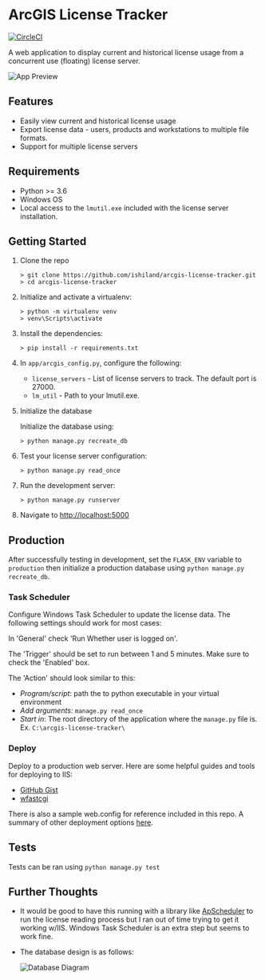 ArcGIS License Tracker
============
[![CircleCI](https://dl.circleci.com/status-badge/img/gh/ishiland/ArcGIS-License-Tracker/tree/master.svg?style=svg)](https://dl.circleci.com/status-badge/redirect/gh/ishiland/ArcGIS-License-Tracker/tree/master)

A web application to display current and historical license usage from a concurrent use (floating) license server.

![App Preview](preview.png)

## Features
* Easily view current and historical license usage
* Export license data - users, products and workstations to multiple file formats. 
* Support for multiple license servers

## Requirements
 * Python >= 3.6
 * Windows OS
 * Local access to the `lmutil.exe` included with the license server installation.
   
## Getting Started

1. Clone the repo
    ```
    > git clone https://github.com/ishiland/arcgis-license-tracker.git
    > cd arcgis-license-tracker
    ```

2. Initialize and activate a virtualenv:
    ```
    > python -m virtualenv venv
    > venv\Scripts\activate
    ```

3. Install the dependencies:
    ```
    > pip install -r requirements.txt
    ```

4. In `app/arcgis_config.py`, configure the following:
    * `license_servers` - List of license servers to track. The default port is 27000.
    * `lm_util` - Path to your lmutil.exe. 
    
5. Initialize the database
    
    Initialize the database using:
    ```
    > python manage.py recreate_db
    ```

6. Test your license server configuration:
    ```
    > python manage.py read_once
    ```
  
7. Run the development server:
    ```
    > python manage.py runserver
    ```

8. Navigate to [http://localhost:5000](http://localhost:5000)

## Production
After successfully testing in development, set the `FLASK_ENV` variable to `production` then initialize a production database using `python manage.py recreate_db`.

### Task Scheduler
Configure Windows Task Scheduler to update the license data. The following settings should work for most cases: 

In 'General' check 'Run Whether user is logged on'. 

The 'Trigger' should be set to run between 1 and 5 minutes. Make sure to check the 'Enabled' box. 

The 'Action' should look similar to this:
 - *Program/script*: path the to python executable in your virtual environment
 - *Add arguments:* `manage.py read_once`
 - *Start in*: The root directory of the application where the `manage.py` file is.  Ex. `C:\arcgis-license-tracker\`

### Deploy
Deploy to a production web server. Here are some helpful guides and tools for deploying to IIS:
 - [GitHub Gist](https://gist.github.com/bparaj/ac8dd5c35a15a7633a268e668f4d2c94)
 - [wfastcgi](https://pypi.org/project/wfastcgi/)
 
There is also a sample web.config for reference included in this repo. A summary of other deployment options [here](https://flask.palletsprojects.com/en/1.1.x/deploying/).

## Tests
Tests can be ran using `python manage.py test`

## Further Thoughts
 - It would be good to have this running with a library like [ApScheduler](https://github.com/agronholm/apscheduler) to run the license reading process but I ran out of time trying to get it working w/IIS.  Windows Task Scheduler is an extra step but seems to work fine. 
 - The database design is as follows:
    
   ![Database Diagram](database.png)
